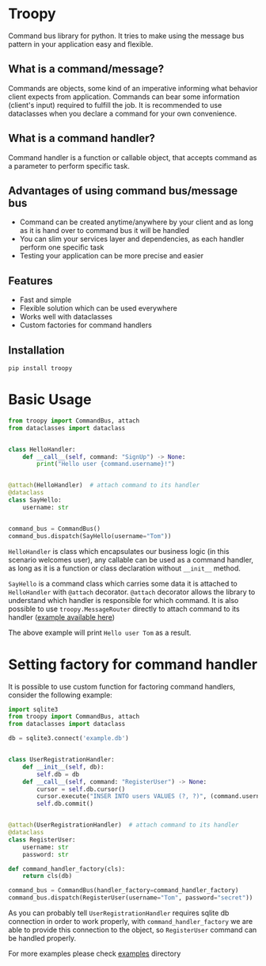 # Troopy 
Command bus library for python. It tries to make using the message bus pattern in your application easy and flexible.

## What is a command/message?
Commands are objects, some kind of an imperative informing what behavior client expects from application. 
Commands can bear some information (client's input) required to fulfill the job. It is recommended to use dataclasses
when you declare a command for your own convenience.

## What is a command handler?
Command handler is a function or callable object, that accepts command as a parameter to perform specific task. 

## Advantages of using command bus/message bus

 - Command can be created anytime/anywhere by your client and as long as it is hand over to command bus it will be handled
 - You can slim your services layer and dependencies, as each handler perform one specific task
 - Testing your application can be more precise and easier

## Features

 - Fast and simple
 - Flexible solution which can be used everywhere
 - Works well with dataclasses
 - Custom factories for command handlers

## Installation

```
pip install troopy
```

# Basic Usage

```python
from troopy import CommandBus, attach
from dataclasses import dataclass


class HelloHandler:
    def __call__(self, command: "SignUp") -> None:
        print("Hello user {command.username}!")


@attach(HelloHandler)  # attach command to its handler
@dataclass
class SayHello:
    username: str


command_bus = CommandBus()
command_bus.dispatch(SayHello(username="Tom"))
```

`HelloHandler` is class which encapsulates our business logic (in this scenario welcomes user), any callable can be used
as a command handler, as long as it is a function or class declaration without `__init__` method.

`SayHello` is a command class which carries some data it is attached to `HelloHandler` with `@attach` decorator. 
`@attach` decorator allows the library to understand which handler is responsible for which command. It is also possible
to use `troopy.MessageRouter` directly to attach command to its handler ([example available here](/examples/custom_message_router_example.py))


The above example will print `Hello user Tom` as a result. 

# Setting factory for command handler
It is possible to use custom function for factoring command handlers, consider the following example:

```python
import sqlite3
from troopy import CommandBus, attach
from dataclasses import dataclass

db = sqlite3.connect('example.db') 


class UserRegistrationHandler:
    def __init__(self, db):
        self.db = db
    def __call__(self, command: "RegisterUser") -> None:
        cursor = self.db.cursor()
        cursor.execute("INSER INTO users VALUES (?, ?)", (command.username, command.password))
        self.db.commit()


@attach(UserRegistrationHandler)  # attach command to its handler
@dataclass
class RegisterUser:
    username: str
    password: str

def command_handler_factory(cls):
    return cls(db)

command_bus = CommandBus(handler_factory=command_handler_factory)
command_bus.dispatch(RegisterUser(username="Tom", password="secret"))
```

As you can probably tell `UserRegistrationHandler` requires sqlite db connection in order to work properly, with `command_handler_factory`
we are able to provide this connection to the object, so `RegisterUser` command can be handled properly.

For more examples please check [examples](/examples) directory
